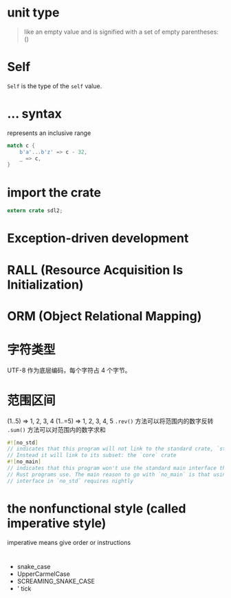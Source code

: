 # unit type
> like an empty value and is signified with a set of empty parentheses: ()

# Self
`Self` is the type of the `self` value.

# ... syntax
represents an inclusive range
```rust
match c {
    b'a'...b'z' => c - 32,
    _ => c,
}
```

# import the crate
```rust
extern crate sdl2;
```
# Exception-driven development

# RALL (Resource Acquisition Is Initialization)

# ORM (Object Relational Mapping)

# 字符类型
UTF-8  作为底层编码，每个字符占 4 个字节。

# 范围区间
(1..5)        =>          1, 2, 3, 4
(1..=5)       =>          1, 2, 3, 4, 5
`.rev()` 方法可以将范围内的数字反转
`.sum()` 方法可以对范围内的数字求和

```rust
#![no_std]
// indicates that this program will not link to the standard crate, `std`. 
// Instead it will link to its subset: the `core` crate
#![no_main]
// indicates that this program won't use the standard main interface that most
// Rust programs use. The main reason to go with `no_main` is that using the `main`
// interface in `no_std` requires nightly
```


# the nonfunctional style (called imperative style)
imperative means give order or instructions

# 
- snake_case
- UpperCarmelCase
- SCREAMING_SNAKE_CASE
- ' tick
